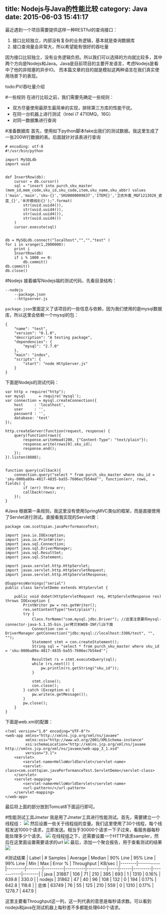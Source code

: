 title: Nodejs与Java的性能比较
category: Java
date: 2015-06-03 15:41:17
---

最近遇到一个项目需要提供这样一种RESTful的查询接口：
1. 接口比较独立，内部没有复杂的业务逻辑，基本就是查询数据库
2. 接口查询量会非常大，所以希望能有很好的吞吐量

因为接口比较独立，没有业务逻辑负担。所以我们可以选择的方向就比较多，其中两个方向是Nodejs和Java。Java是目前项目的主要开发语言，考虑Nodejs是看中了他的非阻塞的异步IO。
而本篇文章的目的就是模拟这两种语言在我们真实使用场景下的表现。

<!-- more -->

todo:PV/吞吐量介绍

#一些规则
在进行比较之前，我们需要先确定一些规则：
* 双方尽量使用最原生最简单的实现，排除第三方库的性能干扰。
* 在同一台机器上进行测试（Intel i7 4710MQ，16G）
* 对同一数据集进行查询

#准备数据库
首先，使用如下python脚本fake出我们的测试数据。我这里生成了一张200W行数据的表。后面就针对该表进行查询
```
# encoding: utf-8
#!/usr/bin/python

import MySQLdb
import uuid


def InsertRow(db):
    cursor = db.cursor()
    sql = "insert into purch_sku_master (mem_id,mem_code,sku_id,sku_code,item,sku_name,sku_abbr) values ('main','main','sku-{}','SKU0000009837','ITEM{}','卫衣外套_MQF1213020_瓷蓝_{}','半开襟线衫{}');".format(
        str(uuid.uuid4()),
        str(uuid.uuid4()),
        str(uuid.uuid4()),
        str(uuid.uuid4())
    )
    cursor.execute(sql)


db = MySQLdb.connect("localhost","","","test" )
for i in xrange(1,2000000):
    print i
    InsertRow(db)
    if i % 1000 == 0:
        db.commit()
db.commit()
db.close()
```

#Nodejs
接着编写Nodejs端的测试代码，先看目录结构：
```
--nodejs
    --package.json
    --httpserver.js
```
`package.json`里面定义了该项目的一些信息与依赖，因为我们使用的是mysql数据库，所以这里会依赖一个mysql的包：
```
{
    "name": "test",
    "version": "0.1.0",
    "description": "A testing package",
    "dependencies": {
        "mysql": "2.7.0"
    },
    "main": "index",
    "scripts": {
        "start": "node HttpServer.js"
    }
}
```
下面是Nodejs的测试代码：
```
var http = require("http");
var mysql      = require('mysql');
var connection = mysql.createConnection({
    host     : 'localhost',
    user     : '',
    password : '',
    database: 'test'
});

http.createServer(function(request, response) {
    query(function(rows){
        response.writeHead(200, {"Content-Type": "text/plain"});
        response.write(rows[0].sku_id);
        response.end();
    });
}).listen(8888);


function query(callback){
    connection.query("select * from purch_sku_master where sku_id = 'sku-000ba89a-4817-4835-ba55-7606ec7b54ed'", function(err, rows, fields) {
        if (err) throw err;
        callback(rows);
    });
}
```

#Java
根据第一条规则，我这里没有使用SpringMVC类似的框架，而是直接使用了Servlet进行测试。直接看我实现的Servlet类：
```
package com.scottqian.javaPerformanceTest;

import java.io.IOException;
import java.io.PrintWriter;
import java.sql.Connection;
import java.sql.DriverManager;
import java.sql.ResultSet;
import java.sql.Statement;

import javax.servlet.http.HttpServlet;
import javax.servlet.http.HttpServletRequest;
import javax.servlet.http.HttpServletResponse;

@SuppressWarnings("serial")
public class ServletDemo extends HttpServlet {

    public void doGet(HttpServletRequest req, HttpServletResponse res) throws IOException {
        PrintWriter pw = res.getWriter();
        res.setContentType("text/plain");
        try {
            Class.forName("com.mysql.jdbc.Driver"); //这里注意要将mysql-connector-java-5.1.35-bin.jar拷贝到WEB-INF/lib下面
            Connection con = DriverManager.getConnection("jdbc:mysql://localhost:3306/test", "", "");
            Statement stmt = con.createStatement();
            String sql = "select * from purch_sku_master where sku_id = 'sku-000ba89a-4817-4835-ba55-7606ec7b54ed'";

            ResultSet rs = stmt.executeQuery(sql);
            while (rs.next()) {
                pw.println(rs.getString("sku_id"));
            }

            stmt.close();
            con.close();
        } catch (Exception e) {
            pw.write(e.getMessage());
        }
        pw.close();
    }
}
```
下面是web.xml的配置：
```
<?xml version="1.0" encoding="UTF-8"?>
<web-app xmlns="http://xmlns.jcp.org/xml/ns/javaee"
         xmlns:xsi="http://www.w3.org/2001/XMLSchema-instance"
         xsi:schemaLocation="http://xmlns.jcp.org/xml/ns/javaee http://xmlns.jcp.org/xml/ns/javaee/web-app_3_1.xsd"
         version="3.1">
    <servlet>
        <servlet-name>HelloWorldServlet</servlet-name>
        <servlet-class>com.scottqian.javaPerformanceTest.ServletDemo</servlet-class>
    </servlet>
    <servlet-mapping>
        <servlet-name>HelloWorldServlet</servlet-name>
        <url-pattern>/</url-pattern>
    </servlet-mapping>
</web-app>
```
最后将上面的部分放到Tomcat8下面运行即可。

#性能测试工具Jmeter
我是用了Jmeter工具进行性能测试。首先，需要建立一个线程组：
![](/images/nodejs-vs-java-performance/1.png)
然后设置一些关于线程组的变量。我们这里使用了30个线程，每个线程发送1000个请求，立即发送。相当于30000个请求一下子过来，看服务器每秒能处理多少个请求。
![](/images/nodejs-vs-java-performance/2.png)
在线程组之下，还需要设置一个HTTP请求sampler，然后在这里面设置需要请求的url
![](/images/nodejs-vs-java-performance/3.png)
最后，添加一个聚合报告，用于查看测试的结果
![](/images/nodejs-vs-java-performance/4.png)


#测试结果
| Label  | # Samples | Average | Median | 90% Line | 95% Line | 99% Line | Min | Max  | Error % | Throughput | KB/sec |
|--------|-----------|---------|--------|----------|----------|----------|-----|------|---------|------------|--------|
| java   | 31887     | 106     | 71     | 210      | 395      | 693      | 1   | 1310 | 0.16%   | 639.8      | 330.0  |
| nodejs | 31862     | 47      | 40     | 96       | 108      | 132      | 0   | 194  | 0.17%   | 642.8      | 118.6  |
| 总体   | 63749     | 76      | 55     | 125      | 210      | 559      | 0   | 1310 | 0.17%   | 1278.7     | 447.9  |

这里主要看Throughput这一列，这一列代表的意思是每秒请求数。可以看到nodejs和java在测试机器上每秒差不多都能处理640个请求。
